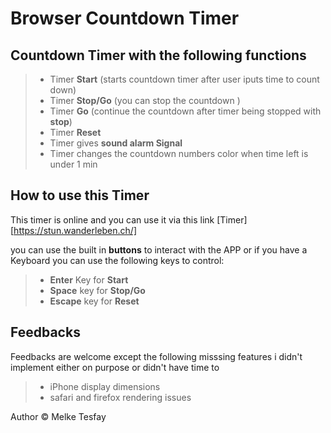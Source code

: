 # Browser Countdown Timer

## Countdown Timer with the following functions

> - Timer **Start** (starts countdown timer after user iputs time to count down)
> - Timer **Stop/Go** (you can stop the countdown )
> - Timer **Go** (continue the countdown after timer being stopped with **stop**)
> - Timer **Reset**
> - Timer gives **sound alarm Signal**
> - Timer changes the countdown numbers color when time left is under 1 min

## How to use this Timer

This timer is online and you can use it via this link [Timer][https://stun.wanderleben.ch/]

you can use the built in **buttons** to interact with the APP or if you have a Keyboard you can use the following keys to control:

> - **Enter** Key for **Start**
> - **Space** key for **Stop/Go**
> - **Escape** key for **Reset**

## Feedbacks

Feedbacks are welcome except the following misssing features i didn't implement either on purpose or didn't have time to

> - iPhone display dimensions
> - safari and firefox rendering issues

Author &copy; Melke Tesfay
